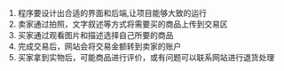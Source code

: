 1. 程序要设计出合适的界面和后端,让项目能够大致的运行
2. 卖家通过拍照，文字叙述等方式将需要买的商品上传到交易区
3. 买家通过观看图片和描述选择自己所要的商品
4. 完成交易后，网站会将交易金额转到卖家的账户
5. 买家拿到实物后，可能商品进行评价，或有问题可以联系网站进行退货处理